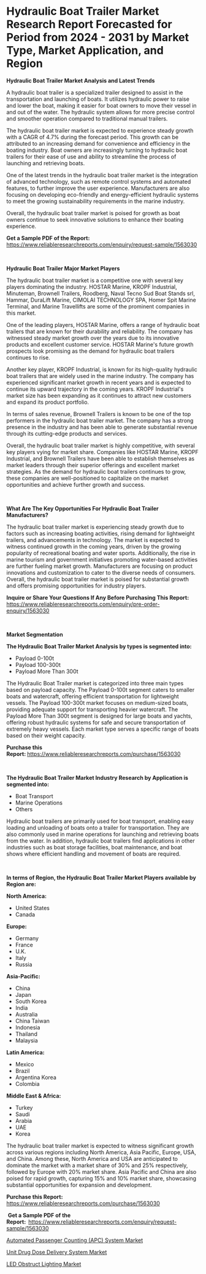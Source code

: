 <p><h1>Hydraulic Boat Trailer Market Research Report Forecasted for Period from 2024 -  2031 by Market Type, Market Application, and Region</h1></p><p><strong>Hydraulic Boat Trailer Market Analysis and Latest Trends</strong></p>
<p><p>A hydraulic boat trailer is a specialized trailer designed to assist in the transportation and launching of boats. It utilizes hydraulic power to raise and lower the boat, making it easier for boat owners to move their vessel in and out of the water. The hydraulic system allows for more precise control and smoother operation compared to traditional manual trailers.</p><p>The hydraulic boat trailer market is expected to experience steady growth with a CAGR of 4.7% during the forecast period. This growth can be attributed to an increasing demand for convenience and efficiency in the boating industry. Boat owners are increasingly turning to hydraulic boat trailers for their ease of use and ability to streamline the process of launching and retrieving boats.</p><p>One of the latest trends in the hydraulic boat trailer market is the integration of advanced technology, such as remote control systems and automated features, to further improve the user experience. Manufacturers are also focusing on developing eco-friendly and energy-efficient hydraulic systems to meet the growing sustainability requirements in the marine industry.</p><p>Overall, the hydraulic boat trailer market is poised for growth as boat owners continue to seek innovative solutions to enhance their boating experience.</p></p>
<p><strong>Get a Sample PDF of the Report:&nbsp;</strong> <a href="https://www.reliableresearchreports.com/enquiry/request-sample/1563030">https://www.reliableresearchreports.com/enquiry/request-sample/1563030</a></p>
<p>&nbsp;</p>
<p><strong>Hydraulic Boat Trailer Major Market Players</strong></p>
<p><p>The hydraulic boat trailer market is a competitive one with several key players dominating the industry. HOSTAR Marine, KROPF Industrial, Minuteman, Brownell Trailers, Roodberg, Naval Tecno Sud Boat Stands srl, Hammar, DuraLift Marine, CIMOLAI TECHNOLOGY SPA, Homer Spit Marine Terminal, and Marine Travellifts are some of the prominent companies in this market.</p><p>One of the leading players, HOSTAR Marine, offers a range of hydraulic boat trailers that are known for their durability and reliability. The company has witnessed steady market growth over the years due to its innovative products and excellent customer service. HOSTAR Marine's future growth prospects look promising as the demand for hydraulic boat trailers continues to rise.</p><p>Another key player, KROPF Industrial, is known for its high-quality hydraulic boat trailers that are widely used in the marine industry. The company has experienced significant market growth in recent years and is expected to continue its upward trajectory in the coming years. KROPF Industrial's market size has been expanding as it continues to attract new customers and expand its product portfolio.</p><p>In terms of sales revenue, Brownell Trailers is known to be one of the top performers in the hydraulic boat trailer market. The company has a strong presence in the industry and has been able to generate substantial revenue through its cutting-edge products and services.</p><p>Overall, the hydraulic boat trailer market is highly competitive, with several key players vying for market share. Companies like HOSTAR Marine, KROPF Industrial, and Brownell Trailers have been able to establish themselves as market leaders through their superior offerings and excellent market strategies. As the demand for hydraulic boat trailers continues to grow, these companies are well-positioned to capitalize on the market opportunities and achieve further growth and success.</p></p>
<p>&nbsp;</p>
<p><strong>What Are The Key Opportunities For Hydraulic Boat Trailer Manufacturers?</strong></p>
<p><p>The hydraulic boat trailer market is experiencing steady growth due to factors such as increasing boating activities, rising demand for lightweight trailers, and advancements in technology. The market is expected to witness continued growth in the coming years, driven by the growing popularity of recreational boating and water sports. Additionally, the rise in marine tourism and government initiatives promoting water-based activities are further fueling market growth. Manufacturers are focusing on product innovations and customization to cater to the diverse needs of consumers. Overall, the hydraulic boat trailer market is poised for substantial growth and offers promising opportunities for industry players.</p></p>
<p><strong>Inquire or Share Your Questions If Any Before Purchasing This Report:</strong> <a href="https://www.reliableresearchreports.com/enquiry/pre-order-enquiry/1563030">https://www.reliableresearchreports.com/enquiry/pre-order-enquiry/1563030</a></p>
<p>&nbsp;</p>
<p><strong>Market Segmentation</strong></p>
<p><strong>The Hydraulic Boat Trailer Market Analysis by types is segmented into:</strong></p>
<p><ul><li>Payload 0-100t</li><li>Payload 100-300t</li><li>Payload More Than 300t</li></ul></p>
<p><p>The Hydraulic Boat Trailer market is categorized into three main types based on payload capacity. The Payload 0-100t segment caters to smaller boats and watercraft, offering efficient transportation for lightweight vessels. The Payload 100-300t market focuses on medium-sized boats, providing adequate support for transporting heavier watercraft. The Payload More Than 300t segment is designed for large boats and yachts, offering robust hydraulic systems for safe and secure transportation of extremely heavy vessels. Each market type serves a specific range of boats based on their weight capacity.</p></p>
<p><strong>Purchase this Report:&nbsp;</strong><a href="https://www.reliableresearchreports.com/purchase/1563030">https://www.reliableresearchreports.com/purchase/1563030</a></p>
<p>&nbsp;</p>
<p><strong>The Hydraulic Boat Trailer Market Industry Research by Application is segmented into:</strong></p>
<p><ul><li>Boat Transport</li><li>Marine Operations</li><li>Others</li></ul></p>
<p><p>Hydraulic boat trailers are primarily used for boat transport, enabling easy loading and unloading of boats onto a trailer for transportation. They are also commonly used in marine operations for launching and retrieving boats from the water. In addition, hydraulic boat trailers find applications in other industries such as boat storage facilities, boat maintenance, and boat shows where efficient handling and movement of boats are required.</p></p>
<p>&nbsp;</p>
<p><strong>In terms of Region, the Hydraulic Boat Trailer Market Players available by Region are:</strong></p>
<p>
    <p> <strong> North America: </strong>
        <ul>
            <li>United States</li>
            <li>Canada</li>
        </ul>
        </p> 
    <p> <strong> Europe: </strong>
        <ul>
            <li>Germany</li>
            <li>France</li>
            <li>U.K.</li>
            <li>Italy</li>
            <li>Russia</li>
        </ul>
        </p> 
    <p> <strong> Asia-Pacific: </strong>
        <ul>
            <li>China</li>
            <li>Japan</li>
            <li>South Korea</li>
            <li>India</li>
            <li>Australia</li>
            <li>China Taiwan</li>
            <li>Indonesia</li>
            <li>Thailand</li>
            <li>Malaysia</li>
        </ul>
        </p> 
    <p> <strong> Latin America: </strong>
        <ul>
            <li>Mexico</li>
            <li>Brazil</li>
            <li>Argentina Korea</li>
            <li>Colombia</li>
        </ul>
        </p> 
    <p> <strong> Middle East & Africa: </strong>
        <ul>
            <li>Turkey</li>
            <li>Saudi</li>
            <li>Arabia</li>
            <li>UAE</li>
            <li>Korea</li>
        </ul>
    </p>
    </p>
<p><p>The hydraulic boat trailer market is expected to witness significant growth across various regions including North America, Asia Pacific, Europe, USA, and China. Among these, North America and USA are anticipated to dominate the market with a market share of 30% and 25% respectively, followed by Europe with 20% market share. Asia Pacific and China are also poised for rapid growth, capturing 15% and 10% market share, showcasing substantial opportunities for expansion and development.</p></p>
<p><strong>Purchase this Report: </strong><a href="https://www.reliableresearchreports.com/purchase/1563030">https://www.reliableresearchreports.com/purchase/1563030</a></p>
<p>&nbsp;<strong>Get a Sample PDF of the Report:&nbsp;&nbsp;</strong><a href="https://www.reliableresearchreports.com/enquiry/request-sample/1563030">https://www.reliableresearchreports.com/enquiry/request-sample/1563030</a></p>
<p><strong></strong></p>
<p><p><a href="https://view.publitas.com/reportprime-1/automated-passenger-counting-apc-system-market-research-report-provides-thorough-industry-overview-which-offers-an-in-depth-analysis-of-product-trends-and-new-market-divisions/">Automated Passenger Counting (APC) System Market</a></p><p><a href="https://view.publitas.com/reportprime-1/unit-drug-dose-delivery-system-market-challenges-opportunities-and-growth-drivers-and-major-market-players-forecasted-for-period-from-2023-2030/">Unit Drug Dose Delivery System Market</a></p><p><a href="https://view.publitas.com/reportprime-1/decoding-the-led-obstruct-lighting-market-a-deep-dive-into-the-latest-market-trends-market-segmentation-and-competitive-analysis/">LED Obstruct Lighting Market</a></p></p>